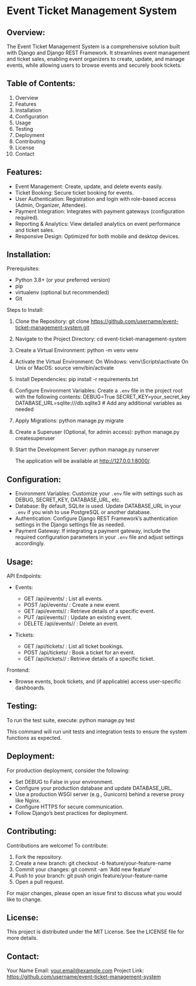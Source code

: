 Event Ticket Management System
==============================

Overview:
---------
The Event Ticket Management System is a comprehensive solution built with Django and Django REST Framework. It streamlines event management and ticket sales, enabling event organizers to create, update, and manage events, while allowing users to browse events and securely book tickets.

Table of Contents:
------------------
1. Overview
2. Features
3. Installation
4. Configuration
5. Usage
6. Testing
7. Deployment
8. Contributing
9. License
10. Contact

Features:
---------
- Event Management: Create, update, and delete events easily.
- Ticket Booking: Secure ticket booking for events.
- User Authentication: Registration and login with role-based access (Admin, Organizer, Attendee).
- Payment Integration: Integrates with payment gateways (configuration required).
- Reporting & Analytics: View detailed analytics on event performance and ticket sales.
- Responsive Design: Optimized for both mobile and desktop devices.

Installation:
-------------
Prerequisites:
  - Python 3.8+ (or your preferred version)
  - pip
  - virtualenv (optional but recommended)
  - Git

Steps to Install:

1. Clone the Repository:
       git clone https://github.com/username/event-ticket-management-system.git

2. Navigate to the Project Directory:
       cd event-ticket-management-system

3. Create a Virtual Environment:
       python -m venv venv

4. Activate the Virtual Environment:
   On Windows:
       venv\Scripts\activate
   On Unix or MacOS:
       source venv/bin/activate

5. Install Dependencies:
       pip install -r requirements.txt

6. Configure Environment Variables:
   Create a `.env` file in the project root with the following contents:
       DEBUG=True
       SECRET_KEY=your_secret_key
       DATABASE_URL=sqlite:///db.sqlite3
       # Add any additional variables as needed

7. Apply Migrations:
       python manage.py migrate

8. Create a Superuser (Optional, for admin access):
       python manage.py createsuperuser

9. Start the Development Server:
       python manage.py runserver

   The application will be available at http://127.0.0.1:8000/.

Configuration:
--------------
- Environment Variables:
    Customize your `.env` file with settings such as DEBUG, SECRET_KEY, DATABASE_URL, etc.
- Database:
    By default, SQLite is used. Update DATABASE_URL in your `.env` if you wish to use PostgreSQL or another database.
- Authentication:
    Configure Django REST Framework’s authentication settings in the Django settings file as needed.
- Payment Gateway:
    If integrating a payment gateway, include the required configuration parameters in your `.env` file and adjust settings accordingly.

Usage:
------
API Endpoints:

- Events:
    - GET /api/events/         : List all events.
    - POST /api/events/        : Create a new event.
    - GET /api/events/<id>/     : Retrieve details of a specific event.
    - PUT /api/events/<id>/     : Update an existing event.
    - DELETE /api/events/<id>/  : Delete an event.

- Tickets:
    - GET /api/tickets/         : List all ticket bookings.
    - POST /api/tickets/        : Book a ticket for an event.
    - GET /api/tickets/<id>/     : Retrieve details of a specific ticket.

Frontend:
- Browse events, book tickets, and (if applicable) access user-specific dashboards.

Testing:
--------
To run the test suite, execute:
       python manage.py test

This command will run unit tests and integration tests to ensure the system functions as expected.

Deployment:
-----------
For production deployment, consider the following:
  - Set DEBUG to False in your environment.
  - Configure your production database and update DATABASE_URL.
  - Use a production WSGI server (e.g., Gunicorn) behind a reverse proxy like Nginx.
  - Configure HTTPS for secure communication.
  - Follow Django’s best practices for deployment.

Contributing:
-------------
Contributions are welcome! To contribute:
1. Fork the repository.
2. Create a new branch:
       git checkout -b feature/your-feature-name
3. Commit your changes:
       git commit -am 'Add new feature'
4. Push to your branch:
       git push origin feature/your-feature-name
5. Open a pull request.

For major changes, please open an issue first to discuss what you would like to change.

License:
--------
This project is distributed under the MIT License. See the LICENSE file for more details.

Contact:
--------
Your Name
Email: your.email@example.com
Project Link: https://github.com/username/event-ticket-management-system
